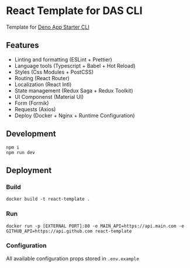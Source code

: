 # React Template for DAS CLI

Template for [Deno App Starter CLI](https://github.com/alreadyExisted/deno_app_setuper)

## Features

- Linting and formatting (ESLint + Prettier)
- Language tools (Typescript + Babel + Hot Reload)
- Styles (Css Modules + PostCSS)
- Routing (React Router)
- Localization (React Intl)
- State management (Redux Saga + Redux Toolkit)
- UI Componenst (Material UI)
- Form (Formik)
- Requests (Axios)
- Deploy (Docker + Nginx + Runtime Configuration)

## Development

```
npm i
npm run dev
```

## Deployment

### Build

```
docker build -t react-template .
```

### Run

```
docker run -p [EXTERNAL PORT]:80 -e MAIN_API=https://api.main.com -e GITHUB_API=https://api.github.com react-template
```

### Configuration

All available configuration props stored in `.env.example`